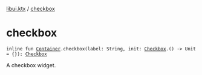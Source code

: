 [libui.ktx](index.md) / [checkbox](./checkbox.md)

# checkbox

`inline fun `[`Container`](-container/index.md)`.checkbox(label: String, init: `[`Checkbox`](-checkbox/index.md)`.() -> Unit = {}): `[`Checkbox`](-checkbox/index.md)

A checkbox widget.

